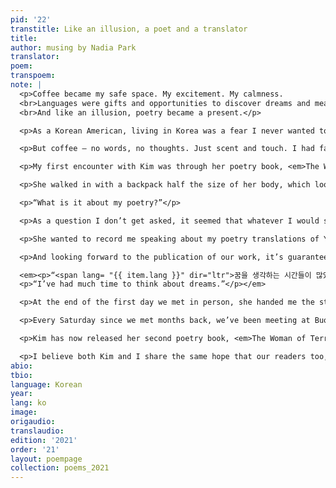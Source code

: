 ```yaml
---
pid: '22'
transtitle: Like an illusion, a poet and a translator
title: 
author: musing by Nadia Park
translator: 
poem: 
transpoem: 
note: |
  <p>Coffee became my safe space. My excitement. My calmness.
  <br>Languages were gifts and opportunities to discover dreams and meaning.
  <br>And like an illusion, poetry became a present.</p>

  <p>As a Korean American, living in Korea was a fear I never wanted to make into a reality. I could never completely become a Korean. I had never read a book in Korean or written a simple essay. How could I fit in a world where I couldn’t express my own thoughts properly?</p>

  <p>But coffee — no words, no thoughts. Just scent and touch. I had fallen in love a long time ago with the space and atmosphere that the existence of coffee was able to bring. The gentle atmosphere it creates tends to ease the stress of the people who come near it. And I was one of those people captivated by its magic, along with Kim Soon Mi, a Korean poet and the protagonist of my translations this year.</p>

  <p>My first encounter with Kim was through her poetry book, <em>The Woman of Chagall</em>, left behind at Buono Buono Coffee Roasters, the coffee shop at which I became an apprentice over a year back, with a short message to another fellow apprentice. Her poems were straightforward but intricate, and the fact that she fell in love with the same space I had come to call my second home gave me a certainty that we would get along. I wanted to meet her.</p>

  <p>She walked in with a backpack half the size of her body, which looked even larger than it probably was against a 160-tall lady. With a lilac-colored fedora and vibrant handmade, beaded jewelry, she took the time to greet everyone wearing a soft expression and a gentle smile. And perching down on the sofa, she proceeded to pull out about five books, stacks of papers clipped together, and a collection of sparkly stickers. After a few introduction remarks, she started what would be a five-hour conversation with the question:</p>

  <p>“What is it about my poetry?”</p>

  <p>As a question I don’t get asked, it seemed that whatever I would say would seem cheesy and embarrassing, as if my feelings towards her poems would give away too much of my personal thoughts. Explaining to her how I was fascinated with the simple and straightforward tone in every poem; how while I couldn’t fully understand every word of each poem, I wanted to just meet the person who was able to manifest these thoughts into such an eloquent book. And as I explained my history in translation, from translating anime and manga to being a part of <em>DoubleSpeak</em>, she graciously found every aspect admirable and fascinating.</p>

  <p>She wanted to record me speaking about my poetry translations of Yun Dong-ju, the poet that inspired my translation journey. But rather than me reading the poems themselves, she focused on how I talked about the poet, striking me as a unique approach to talking about poets and translations. She too had connections with another poet and academic who had previously written a book on Yun Dong-ju. And therefore,Yun Dong-ju, who was always a star I would see on occasional days, and not be able to even see on other days because he was too far and too grand, seemed to have become more familiar the more I spoke with Kim and found out about other poets.</p>

  <p>And looking forward to the publication of our work, it’s guaranteed that not all readers will enjoy the poetry she writes, whether they read it in English or in Korean. Yet, even if people can resonate with just 1% of her words, Kim finds value in writing poetry. “What do I feel and what do I want from each poem?” Even for Kim this is unclear. But these words were actually what gave me the confidence to translate her poems and be able to feel more comfortable in translating her poems that were so personal and abundant in intense emotions.</p>

  <em><p>“<span lang= "{{ item.lang }}" dir="ltr">꿈을 생각하는 시간들이 많았다</span>.”</p>
  <p>“I’ve had much time to think about dreams.”</p></em>

  <p>At the end of the first day we met in person, she handed me the stickers she had laid out on the table prior to our conversation. “Play with them. Stick them on whatever you want. Make designs. Create words. It’s fun, I promise.” She explained to me that these little, adhesive glitter pieces of plastic were what helped her get out of her depression. She says these stickers gave her the ability to relax, to stay excited, and to hope.</p>

  <p>Every Saturday since we met months back, we’ve been meeting at Buono Buono. She, as my teacher in poetry, the literary world, and in life. And me, as her coffee barista teacher, teaching her how to make hand drip so that she too, may be able to bring the presence of coffee wherever she goes and to whoever she meets.</p>

  <p>Kim has now released her second poetry book, <em>The Woman of Terrace</em>, in April, containing the English translations of her poetry both written by her daughter, Soo Yeon Kim, and by me. From sharing the book to people such as local jewelry shop owners, customers of our coffee shop, professors of various universities, and other fellow poets, Kim hopes to be able to extend her thoughts and feelings to more people.</p>

  <p>I believe both Kim and I share the same hope that our readers too, can find time in their lives to think about their dreams and not be afraid to be a bit clumsy, a bit humble, a bit confused, and a bit daring. It’s not normal you see a 5-foot-8-inch twenty-four-year-old American and a five-foot, sixty-three-year-old Korean, but it was through certain aspirations that we were able to develop a connection. So thank you to poetry, to languages, and to <em>DoubleSpeak</em> for once again allowing me to discover warmth and hope.</p>
abio: 
tbio: 
language: Korean
year: 
lang: ko
image: 
origaudio: 
translaudio: 
edition: '2021'
order: '21'
layout: poempage
collection: poems_2021
---
```

